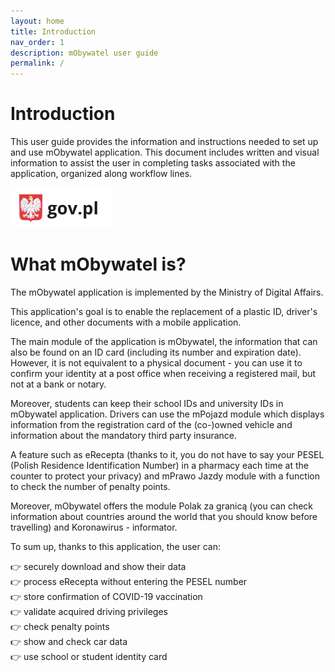 ```yaml
---
layout: home
title: Introduction
nav_order: 1
description: mObywatel user guide
permalink: /
---
```



# Introduction

This user guide provides the information and instructions needed to set up and use mObywatel application. This document includes written and visual information to assist  the user in completing tasks associated with the application, organized along workflow lines.


![logo](assets/images/gov.png)

# What mObywatel is?

The mObywatel application is implemented by the Ministry of Digital Affairs.

This application's goal is to enable the replacement of a plastic ID, driver's licence,
and other documents with a mobile application.

The main module of the application is mObywatel, the information that can also be found on an ID card (including its number and expiration date). However, it is not equivalent to a physical document - you can use it to confirm your identity at a post office when receiving a registered mail, but not at a bank or notary.

Moreover, students can keep their school IDs and university IDs in mObywatel application. Drivers can use the mPojazd module which displays information from the registration card of the (co-)owned vehicle and information about the mandatory third party insurance.

A feature such as eRecepta (thanks to it, you do not have to say your PESEL (Polish Residence Identification Number) in a pharmacy each time at the counter to protect your privacy) and mPrawo Jazdy module with a function to check the number of penalty points.

Moreover, mObywatel offers the module Polak za granicą (you can check information about countries around the world that you should know before travelling) and Koronawirus - informator.

To sum up, thanks to this application, the user can:  

👉 securely download and show their data  
👉 process eRecepta without entering the PESEL number  
👉 store confirmation of COVID-19 vaccination  
👉 validate acquired driving privileges  
👉 check penalty points  
👉 show and check car data  
👉 use school or student identity card  

